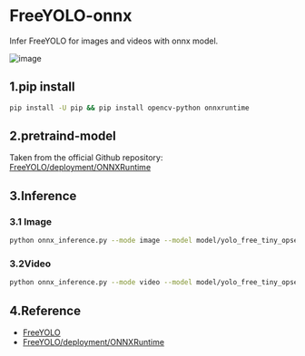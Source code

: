 # FreeYOLO-onnx
Infer FreeYOLO for images and videos with onnx model.

![image](https://github.com/tatsuya-fukuoka/FreeYOLO-onnx-infer/tree/main/outputs/test.jpg)

## 1.pip install
```bash
pip install -U pip && pip install opencv-python onnxruntime
```
## 2.pretraind-model
Taken from the official Github repository:
[FreeYOLO/deployment/ONNXRuntime](https://github.com/yjh0410/FreeYOLO/tree/master/deployment/ONNXRuntime)

## 3.Inference
### 3.1 Image
```bash
python onnx_inference.py --mode image --model model/yolo_free_tiny_opset_11.onnx -i test.jpg -s 0.3 --img_size 640
```
### 3.2Video
```bash
python onnx_inference.py --mode video --model model/yolo_free_tiny_opset_11.onnx -i sample.mp4 -s 0.3 --img_size 640
```
## 4.Reference
* [FreeYOLO](https://github.com/yjh0410/FreeYOLO)
* [FreeYOLO/deployment/ONNXRuntime](https://github.com/yjh0410/FreeYOLO/tree/master/deployment/ONNXRuntime)
